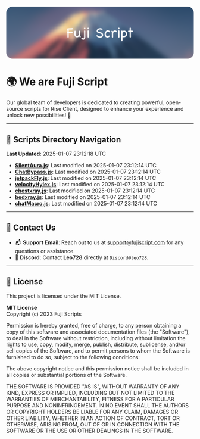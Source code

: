 ![Banner](.github/b.webp)

# 🌍 **We are Fuji Script**

Our global team of developers is dedicated to creating powerful, open-source scripts for Rise Client, designed to enhance your experience and unlock new possibilities! 🌟

---
<!-- SCRIPTS_NAVIGATION_START -->
## 📂 **Scripts Directory Navigation**

**Last Updated**: 2025-01-07 23:12:18 UTC

- **[SilentAura.js](scripts/SilentAura.js)**: Last modified on 2025-01-07 23:12:14 UTC
- **[ChatBypass.js](scripts/ChatBypass.js)**: Last modified on 2025-01-07 23:12:14 UTC
- **[jetpackFly.js](scripts/jetpackFly.js)**: Last modified on 2025-01-07 23:12:14 UTC
- **[velocityHylex.js](scripts/velocityHylex.js)**: Last modified on 2025-01-07 23:12:14 UTC
- **[chestxray.js](scripts/chestxray.js)**: Last modified on 2025-01-07 23:12:14 UTC
- **[bedxray.js](scripts/bedxray.js)**: Last modified on 2025-01-07 23:12:14 UTC
- **[chatMacro.js](scripts/chatMacro.js)**: Last modified on 2025-01-07 23:12:14 UTC

<!-- SCRIPTS_NAVIGATION_END -->

---

## 💬 **Contact Us**  
- 📬 **Support Email**: Reach out to us at [support@fujiscript.com](mailto:support@fujiscript.com) for any questions or assistance.  
- 💬 **Discord**: Contact **Leo728** directly at `Discord@leo728`.

---

## 📜 **License**

This project is licensed under the MIT License.  

**MIT License**  
Copyright (c) 2023 Fuji Scripts  

Permission is hereby granted, free of charge, to any person obtaining a copy of this software and associated documentation files (the "Software"), to deal in the Software without restriction, including without limitation the rights to use, copy, modify, merge, publish, distribute, sublicense, and/or sell copies of the Software, and to permit persons to whom the Software is furnished to do so, subject to the following conditions:  

The above copyright notice and this permission notice shall be included in all copies or substantial portions of the Software.  

THE SOFTWARE IS PROVIDED "AS IS", WITHOUT WARRANTY OF ANY KIND, EXPRESS OR IMPLIED, INCLUDING BUT NOT LIMITED TO THE WARRANTIES OF MERCHANTABILITY, FITNESS FOR A PARTICULAR PURPOSE AND NONINFRINGEMENT. IN NO EVENT SHALL THE AUTHORS OR COPYRIGHT HOLDERS BE LIABLE FOR ANY CLAIM, DAMAGES OR OTHER LIABILITY, WHETHER IN AN ACTION OF CONTRACT, TORT OR OTHERWISE, ARISING FROM, OUT OF OR IN CONNECTION WITH THE SOFTWARE OR THE USE OR OTHER DEALINGS IN THE SOFTWARE.  
